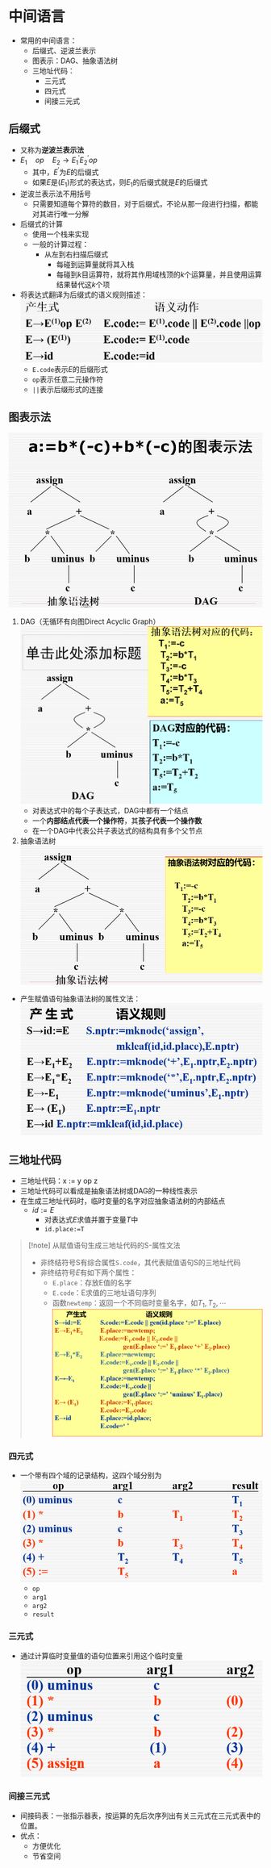 # 中间语言
- 常用的中间语言：
	- 后缀式、逆波兰表示
	- 图表示：DAG、抽象语法树
	- 三地址代码：
		- 三元式
		- 四元式
		- 间接三元式

## 后缀式
- 又称为**逆波兰表示法**
- $E_1\quad op\quad E_2\rightarrow E_1^\prime E_2^\prime op$
	- 其中，$E^\prime$为$E$的后缀式
	- 如果$E$是$(E_1)$形式的表达式，则$E_1$的后缀式就是$E$的后缀式
- 逆波兰表示法不用括号
	- 只需要知道每个算符的数目，对于后缀式，不论从那一段进行扫描，都能对其进行唯一分解
- 后缀式的计算
	- 使用一个栈来实现
	- 一般的计算过程：
		- 从左到右扫描后缀式
			- 每碰到运算量就将其入栈
			- 每碰到$k$目运算符，就将其作用域栈顶的$k$个运算量，并且使用运算结果替代这$k$个项
- 将表达式翻译为后缀式的语义规则描述：![image.png](https://raw.githubusercontent.com/alwaysmissin/picgo/main/20230612205001.png)
	- `E.code`表示$E$的后缀形式
	- `op`表示任意二元操作符
	- `||`表示后缀形式的连接

## 图表示法
![image.png](https://raw.githubusercontent.com/alwaysmissin/picgo/main/20230612205409.png)
1. DAG（无循环有向图Direct Acyclic Graph）![image.png](https://raw.githubusercontent.com/alwaysmissin/picgo/main/20230612205741.png)
	- 对表达式中的每个子表达式，DAG中都有一个结点
	- 一个**内部结点代表一个操作符**，其**孩子代表一个操作数**
	- 在一个DAG中代表公共子表达式的结构具有多个父节点
2. 抽象语法树![image.png](https://raw.githubusercontent.com/alwaysmissin/picgo/main/20230612205713.png)
- 产生赋值语句抽象语法树的属性文法：![](https://raw.githubusercontent.com/alwaysmissin/picgo/main/20230612210306.png)

## 三地址代码
- 三地址代码：x := y op z
- 三地址代码可以看成是抽象语法树或DAG的一种线性表示
- 在生成三地址代码时，临时变量的名字对应抽象语法树的内部结点
	- $id:=E$
		- 对表达式$E$求值并置于变量$T$中
		- `id.place:=T`
> [!note] 从赋值语句生成三地址代码的S-属性文法
> - 非终结符号S有综合属性`S.code`，其代表赋值语句S的三地址代码
> - 非终结符号$E$有如下两个属性：
> 	- `E.place`：存放E值的名字
> 	- `E.code`：E求值的三地址语句序列
> 	- 函数`newtemp`：返回一个不同临时变量名字，如$T_1,T_2,\cdots$
> ![image.png](https://raw.githubusercontent.com/alwaysmissin/picgo/main/20230612211117.png)
### 四元式
- 一个带有四个域的记录结构，这四个域分别为![image.png](https://raw.githubusercontent.com/alwaysmissin/picgo/main/20230612215226.png)
	- `op`
	- `arg1`
	- `arg2`
	- `result`

### 三元式
- 通过计算临时变量值的语句位置来引用这个临时变量
![image.png](https://raw.githubusercontent.com/alwaysmissin/picgo/main/20230612215324.png)

### 间接三元式
- 间接码表：一张指示器表，按运算的先后次序列出有关三元式在三元式表中的位置。
- 优点：
	- 方便优化
	- 节省空间